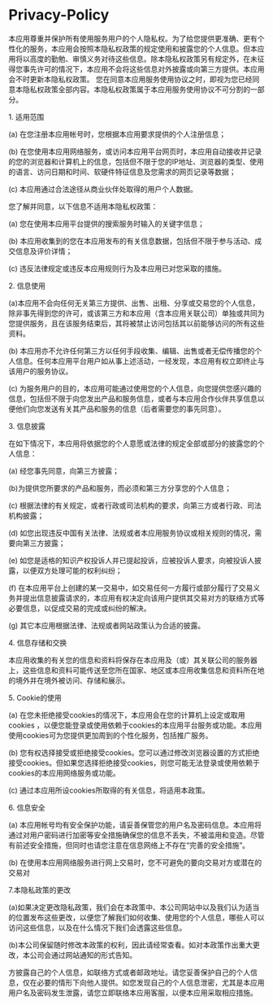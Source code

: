 # Privacy-Policy
<div>
          <div>
            <p>本应用尊重并保护所有使用服务用户的个人隐私权。为了给您提供更准确、更有个性化的服务，本应用会按照本隐私权政策的规定使用和披露您的个人信息。但本应用将以高度的勤勉、审慎义务对待这些信息。除本隐私权政策另有规定外，在未征得您事先许可的情况下，本应用不会将这些信息对外披露或向第三方提供。本应用会不时更新本隐私权政策。 您在同意本应用服务使用协议之时，即视为您已经同意本隐私权政策全部内容。本隐私权政策属于本应用服务使用协议不可分割的一部分。</p><p>1. 适用范围</p><p>(a) 在您注册本应用帐号时，您根据本应用要求提供的个人注册信息；</p><p>(b) 在您使用本应用网络服务，或访问本应用平台网页时，本应用自动接收并记录的您的浏览器和计算机上的信息，包括但不限于您的IP地址、浏览器的类型、使用的语言、访问日期和时间、软硬件特征信息及您需求的网页记录等数据；</p><p>(c) 本应用通过合法途径从商业伙伴处取得的用户个人数据。</p><p>您了解并同意，以下信息不适用本隐私权政策：</p><p>(a) 您在使用本应用平台提供的搜索服务时输入的关键字信息；</p><p>(b) 本应用收集到的您在本应用发布的有关信息数据，包括但不限于参与活动、成交信息及评价详情；</p><p>(c) 违反法律规定或违反本应用规则行为及本应用已对您采取的措施。</p><p>2. 信息使用</p><p>(a)本应用不会向任何无关第三方提供、出售、出租、分享或交易您的个人信息，除非事先得到您的许可，或该第三方和本应用（含本应用关联公司）单独或共同为您提供服务，且在该服务结束后，其将被禁止访问包括其以前能够访问的所有这些资料。</p><p>(b) 本应用亦不允许任何第三方以任何手段收集、编辑、出售或者无偿传播您的个人信息。任何本应用平台用户如从事上述活动，一经发现，本应用有权立即终止与该用户的服务协议。</p><p>(c) 为服务用户的目的，本应用可能通过使用您的个人信息，向您提供您感兴趣的信息，包括但不限于向您发出产品和服务信息，或者与本应用合作伙伴共享信息以便他们向您发送有关其产品和服务的信息（后者需要您的事先同意）。</p><p>3. 信息披露</p><p>在如下情况下，本应用将依据您的个人意愿或法律的规定全部或部分的披露您的个人信息：</p><p>(a) 经您事先同意，向第三方披露；</p><p>(b)为提供您所要求的产品和服务，而必须和第三方分享您的个人信息；</p><p>(c) 根据法律的有关规定，或者行政或司法机构的要求，向第三方或者行政、司法机构披露；</p><p>(d) 如您出现违反中国有关法律、法规或者本应用服务协议或相关规则的情况，需要向第三方披露；</p><p>(e) 如您是适格的知识产权投诉人并已提起投诉，应被投诉人要求，向被投诉人披露，以便双方处理可能的权利纠纷；</p><p>(f) 在本应用平台上创建的某一交易中，如交易任何一方履行或部分履行了交易义务并提出信息披露请求的，本应用有权决定向该用户提供其交易对方的联络方式等必要信息，以促成交易的完成或纠纷的解决。</p><p>(g) 其它本应用根据法律、法规或者网站政策认为合适的披露。</p><p>4. 信息存储和交换</p><p>本应用收集的有关您的信息和资料将保存在本应用及（或）其关联公司的服务器上，这些信息和资料可能传送至您所在国家、地区或本应用收集信息和资料所在地的境外并在境外被访问、存储和展示。</p><p>5. Cookie的使用</p><p>(a) 在您未拒绝接受cookies的情况下，本应用会在您的计算机上设定或取用cookies ，以便您能登录或使用依赖于cookies的本应用平台服务或功能。本应用使用cookies可为您提供更加周到的个性化服务，包括推广服务。</p><p>(b) 您有权选择接受或拒绝接受cookies。您可以通过修改浏览器设置的方式拒绝接受cookies。但如果您选择拒绝接受cookies，则您可能无法登录或使用依赖于cookies的本应用网络服务或功能。</p><p>(c) 通过本应用所设cookies所取得的有关信息，将适用本政策。</p><p>6. 信息安全</p><p>(a) 本应用帐号均有安全保护功能，请妥善保管您的用户名及密码信息。本应用将通过对用户密码进行加密等安全措施确保您的信息不丢失，不被滥用和变造。尽管有前述安全措施，但同时也请您注意在信息网络上不存在“完善的安全措施”。</p><p>(b) 在使用本应用网络服务进行网上交易时，您不可避免的要向交易对方或潜在的交易对</p><p>7.本隐私政策的更改</p><p>(a)如果决定更改隐私政策，我们会在本政策中、本公司网站中以及我们认为适当的位置发布这些更改，以便您了解我们如何收集、使用您的个人信息，哪些人可以访问这些信息，以及在什么情况下我们会透露这些信息。</p><p>(b)本公司保留随时修改本政策的权利，因此请经常查看。如对本政策作出重大更改，本公司会通过网站通知的形式告知。</p><p>方披露自己的个人信息，如联络方式或者邮政地址。请您妥善保护自己的个人信息，仅在必要的情形下向他人提供。如您发现自己的个人信息泄密，尤其是本应用用户名及密码发生泄露，请您立即联络本应用客服，以便本应用采取相应措施。</p>
          </div>
        </div>
